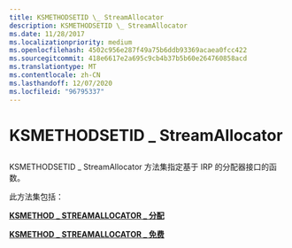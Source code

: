 ```yaml
---
title: KSMETHODSETID \_ StreamAllocator
description: KSMETHODSETID \_ StreamAllocator
ms.date: 11/28/2017
ms.localizationpriority: medium
ms.openlocfilehash: 4502c956e287f49a75b6ddb93369acaea0fcc422
ms.sourcegitcommit: 418e6617e2a695c9cb4b37b5b60e264760858acd
ms.translationtype: MT
ms.contentlocale: zh-CN
ms.lasthandoff: 12/07/2020
ms.locfileid: "96795337"
---
```

# <a name="ksmethodsetid_streamallocator"></a>KSMETHODSETID \_ StreamAllocator


## <span id="ddk_ksmethodsetid_streamallocator_ks"></span><span id="DDK_KSMETHODSETID_STREAMALLOCATOR_KS"></span>


KSMETHODSETID \_ StreamAllocator 方法集指定基于 IRP 的分配器接口的函数。

此方法集包括：

[**KSMETHOD \_ STREAMALLOCATOR \_ 分配**](ksmethod-streamallocator-alloc.md)

[**KSMETHOD \_ STREAMALLOCATOR \_ 免费**](ksmethod-streamallocator-free.md)

 

 





